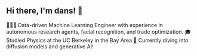 ## Hi there, I'm dans! 👋
👩🏻‍💻 Data-driven Machine Learning Engineer with experience in autonomous research agents, facial recognition, and trade optimization.
🎓 Studied Physics at the UC Berkeley in the Bay Area
💭 Currently diving into diffusion models and generative AI!


<!--
**dt-g7/dt-g7** is a ✨ _special_ ✨ repository because its `README.md` (this file) appears on your GitHub profile.

Here are some ideas to get you started:

- 🔭 I’m currently working on ...
- 🌱 I’m currently learning ...
- 👯 I’m looking to collaborate on ...
- 🤔 I’m looking for help with ...
- 💬 Ask me about ...
- 📫 How to reach me: ...
- 😄 Pronouns: ...
- ⚡ Fun fact: ...
-->
